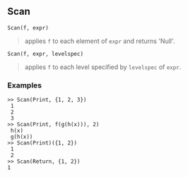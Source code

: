 ## Scan

```
Scan(f, expr)
```

> applies `f` to each element of `expr` and returns 'Null'.

```
Scan(f, expr, levelspec)
```

> applies `f` to each level specified by `levelspec` of `expr`.

### Examples
```
>> Scan(Print, {1, 2, 3})
 1
 2
 3
>> Scan(Print, f(g(h(x))), 2)
 h(x)
 g(h(x))
>> Scan(Print)({1, 2})
 1
 2
>> Scan(Return, {1, 2})
1
```